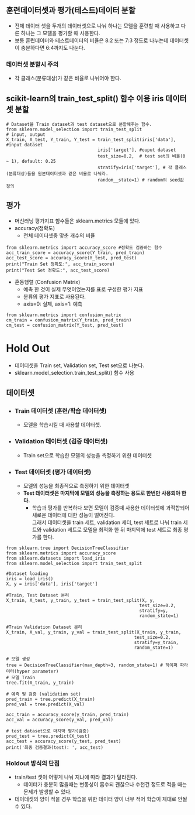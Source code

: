 ## 훈련데이터셋과 평가(테스트)데이터 분할
- 전체 데이터 셋을 두개의 데이터셋으로 나눠 하나는 모델을 훈련할 때 사용하고 다른 하나는 그 모델을 평가할 때 사용한다.
- 보통 훈련데이터와 테스트데이터의 비율은 8:2 또는 7:3 정도로 나누는데 데이터셋이 충분하다면 6:4까지도 나눈다.

### 데이터셋 분할시 주의
- 각 클래스(분류대상)가 같은 비율로 나뉘어야 한다. 

## scikit-learn의  train_test_split() 함수 이용 iris 데이터셋 분할
```
# Dataset을 Train dataset과 test dataset으로 분할해주는 함수.
from sklearn.model_selection import train_test_split
# input, output
X_train, X_test, Y_train, Y_test = train_test_split(iris['data'],   #input dataset
                                   iris['target'], #ouput dataset
                                   test_size=0.2,  # test set의 비율(0 ~ 1), default: 0.25
                                   stratify=iris['target'], # 각 클래스(분류대상)들을 원본데이터셋과 같은 비율로 나눠라.
                                   random__state=1) # random의 seed값 정의
```

## 평가
- 머신러닝 평가지표 함수들은 sklearn.metrics 모듈에 있다.
- accuracy(정확도)
    - 전체 데이터셋중 맞춘 개수의 비율
```
from sklearn.metrics import accuracy_score #정확도 검증하는 함수
acc_train_score = accuracy_score(Y_train, pred_train)
acc_test_score = accuracy_score(Y_test, pred_test)
print("Train Set 정확도:", acc_train_score)
print("Test Set 정확도:", acc_test_score)
```
- 혼동행렬 (Confusion Matrix)
    - 예측 한 것이 실제 무엇이었는지를 표로 구성한 평가 지표
    - 분류의 평가 지표로 사용된다.
    - axis=0: 실제, axis=1: 예측
```
from sklearn.metrics import confusion_matrix
cm_train = confusion_matrix(Y_train, pred_train)
cm_test = confusion_matrix(Y_test, pred_test)
```

# Hold Out
- 데이터셋을 Train set, Validation set, Test set으로 나눈다.
- sklearn.model_selection.train_test_split()  함수 사용

## 데이터셋
- ### Train 데이터셋 (훈련/학습 데이터셋)
    - 모델을 학습시킬 때 사용할 데이터셋.
- ### Validation 데이터셋 (검증 데이터셋)
    - Train set으로 학습한 모델의 성능을 측정하기 위한 데이터셋
- ### Test 데이터셋 (평가 데이터셋)
    - 모델의 성능을 최종적으로 측정하기 위한 데이터셋
    - **Test 데이터셋은 마지막에 모델의 성능을 측정하는 용도로 한번만 사용되야 한다.**
        - 학습과 평가를 반복하다 보면 모델이 검증때 사용한 데이터셋에 과적합되어 새로운 데이터에 대한 성능이 떨어진다.    
          그래서 데이터셋을 train 세트, validation 세터, test 세트로 나눠 train 세트와 validation 세트로 모델을 최적화 한 뒤 마지막에 test 세트로 최종 평가를 한다.

```
from sklearn.tree import DecisionTreeClassifier
from sklearn.metrics import accuracy_score
from sklearn.datasets import load_iris
from sklearn.model_selection import train_test_split

#Dataset loading
iris = load_iris()
X, y = iris['data'], iris['target']

#Train, Test Dataset 분리
X_train, X_test, y_train, y_test = train_test_split(X, y,
                                                   test_size=0.2,
                                                   stratify=y,
                                                   random_state=1)

#Train Validation Dataset 분리
X_train, X_val, y_train, y_val = train_test_split(X_train, y_train, 
                                                 test_size=0.2,
                                                 stratify=y_train,
                                                 random_state=1)

# 모델 생성
tree = DecisionTreeClassifier(max_depth=3, random_state=1) # 하이퍼 파라미터(hyper parameter)
# 모델 Train
tree.fit(X_train, y_train)

# 예측 및 검증 (validation set)
pred_train = tree.predict(X_train)
pred_val = tree.predict(X_val)

acc_train = accuracy_score(y_train, pred_train)
acc_val = accuracy_score(y_val, pred_val)

# test dataset으로 마지막 평가(검증)
pred_test = tree.predict(X_test)
acc_test = accuracy_score(y_test, pred_test)
print('최종 검증결과(test): ', acc_test)
```
### Holdout 방식의 단점
- train/test 셋이 어떻게 나눠 지냐에 따라 결과가 달라진다.
    - 데이터가 충분히 많을때는 변동성이 흡수되 괜찮으나 수천건 정도로 적을 때는 문제가 발생할 수 있다.
- 데이테셋의 양이 적을 경우 학습을 위한 데이터 양이 너무 적어 학습이 제대로 안될 수 있다.    







